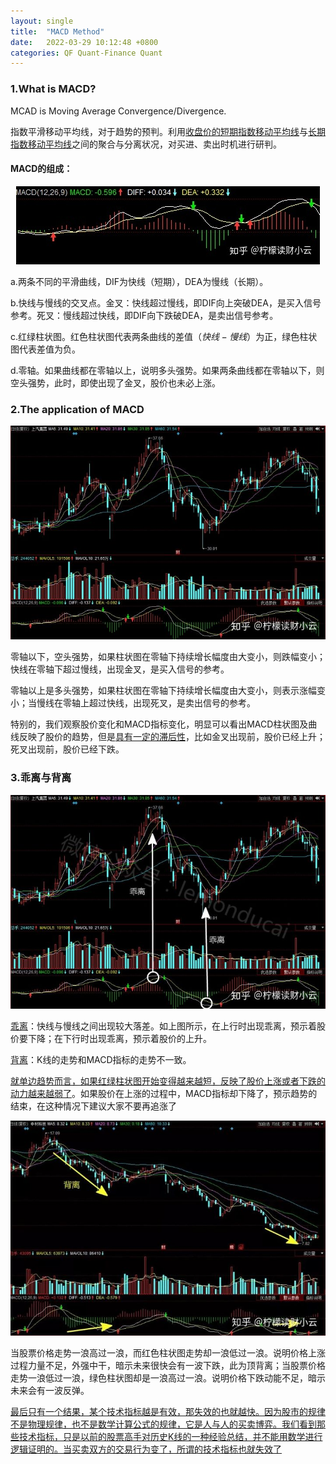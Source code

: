 ```yaml
---
layout: single
title:  "MACD Method"
date:   2022-03-29 10:12:48 +0800
categories: QF Quant-Finance Quant
---
```

### 1.What is MACD?

MCAD is Moving Average Convergence/Divergence.

指数平滑移动平均线，对于趋势的预判。利用<u>收盘价的短期指数移动平均线</u>与<u>长期指数移动平均线</u>之间的聚合与分离状况，对买进、卖出时机进行研判。

#### MACD的组成：

<div align='center'>
    <img src="https://github.com/Y-C-Li/lyc.github.io/blob/master/assets/images/2022-03-29-Note2_MACD/1.jpg" alt="">
</div>


a.两条不同的平滑曲线，DIF为快线（短期），DEA为慢线（长期）。

b.快线与慢线的交叉点。金叉：快线超过慢线，即DIF向上突破DEA，是买入信号参考。死叉：慢线超过快线，即DIF向下跌破DEA，是卖出信号参考。

c.红绿柱状图。红色柱状图代表两条曲线的差值$（快线-慢线）$为正，绿色柱状图代表差值为负。

d.零轴。如果曲线都在零轴以上，说明多头强势。如果两条曲线都在零轴以下，则空头强势，此时，即使出现了金叉，股价也未必上涨。

### 2.The application of MACD

<div align='center'>
    <img src="https://github.com/Y-C-Li/lyc.github.io/blob/master/assets/images/2022-03-29-Note2_MACD/2.jpg" alt="">
</div>


零轴以下，空头强势，如果柱状图在零轴下持续增长幅度由大变小，则跌幅变小；快线在零轴下超过慢线，出现金叉，是买入信号的参考。

零轴以上是多头强势，如果柱状图在零轴下持续增长幅度由大变小，则表示涨幅变小；当慢线在零轴上超过快线，出现死叉，是卖出信号的参考。

特别的，我们观察股价变化和MACD指标变化，明显可以看出MACD柱状图及曲线反映了股价的趋势，但是<u>具有一定的滞后性</u>，比如金叉出现前，股价已经上升；死叉出现前，股价已经下跌。

### 3.乖离与背离

<div align='center'>
    <img src="https://github.com/Y-C-Li/lyc.github.io/blob/master/assets/images/2022-03-29-Note2_MACD/3.jpg" alt="">
</div>


<u>乖离</u>：快线与慢线之间出现较大落差。如上图所示，在上行时出现乖离，预示着股价要下降；在下行时出现乖离，预示着股价的上升。

<u>背离</u>：K线的走势和MACD指标的走势不一致。

<u>就单边趋势而言，如果红绿柱状图开始变得越来越短，反映了股价上涨或者下跌的动力越来越弱了</u>。如果股价在上涨的过程中，MACD指标却下降了，预示趋势的结束，在这种情况下建议大家不要再追涨了

<div align='center'>
    <img src="https://github.com/Y-C-Li/lyc.github.io/blob/master/assets/images/2022-03-29-Note2_MACD/4.jpg" alt="">
</div>


当股票价格走势一浪高过一浪，而红色柱状图走势却一浪低过一浪。说明价格上涨过程力量不足，外强中干，暗示未来很快会有一波下跌，此为顶背离；当股票价格走势一浪低过一浪，绿色柱状图却是一浪高过一浪。说明价格下跌动能不足，暗示未来会有一波反弹。

<u>最后只有一个结果，某个技术指标越是有效，那失效的也就越快。因为股市的规律不是物理规律，也不是数学计算公式的规律，它是人与人的买卖博弈。我们看到那些技术指标，只是以前的股票高手对历史K线的一种经验总结，并不能用数学进行逻辑证明的。当买卖双方的交易行为变了，所谓的技术指标也就失效了</u>

